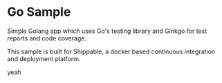 Go Sample
=====================

Simple Golang app which uses Go's testing library and Ginkgo for test reports and code coverage.

This sample is built for Shippable, a docker based continuous integration and deployment platform.

yeah
